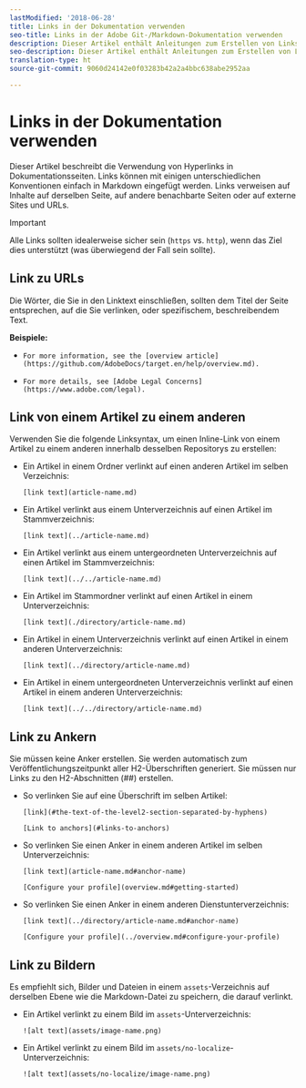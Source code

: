 ```yaml
---
lastModified: '2018-06-28'
title: Links in der Dokumentation verwenden
seo-title: Links in der Adobe Git-/Markdown-Dokumentation verwenden
description: Dieser Artikel enthält Anleitungen zum Erstellen von Links zu Inhalten und Bildern.
seo-description: Dieser Artikel enthält Anleitungen zum Erstellen von Links zu Inhalten und Bildern für die Adobe-Dokumentation.
translation-type: ht
source-git-commit: 9060d24142e0f03283b42a2a4bbc638abe2952aa

---
```



# Links in der Dokumentation verwenden

Dieser Artikel beschreibt die Verwendung von Hyperlinks in Dokumentationsseiten. Links können mit einigen unterschiedlichen Konventionen einfach in Markdown eingefügt werden. Links verweisen auf Inhalte auf derselben Seite, auf andere benachbarte Seiten oder auf externe Sites und URLs.

> [!IMPORTANT]
> Alle Links sollten idealerweise sicher sein (`https` vs. `http`), wenn das Ziel dies unterstützt (was überwiegend der Fall sein sollte).

## Link zu URLs

Die Wörter, die Sie in den Linktext einschließen, sollten dem Titel der Seite entsprechen, auf die Sie verlinken, oder spezifischem, beschreibendem Text.

**Beispiele:**

- `For more information, see the [overview article](https://github.com/AdobeDocs/target.en/help/overview.md).`

- `For more details, see [Adobe Legal Concerns](https://www.adobe.com/legal).`

## Link von einem Artikel zu einem anderen

Verwenden Sie die folgende Linksyntax, um einen Inline-Link von einem Artikel zu einem anderen innerhalb desselben Repositorys zu erstellen:

- Ein Artikel in einem Ordner verlinkt auf einen anderen Artikel im selben Verzeichnis:

   `[link text](article-name.md)`

- Ein Artikel verlinkt aus einem Unterverzeichnis auf einen Artikel im Stammverzeichnis:

   `[link text](../article-name.md)`

- Ein Artikel verlinkt aus einem untergeordneten Unterverzeichnis auf einen Artikel im Stammverzeichnis:

   `[link text](../../article-name.md)`

- Ein Artikel im Stammordner verlinkt auf einen Artikel in einem Unterverzeichnis:

   `[link text](./directory/article-name.md)`

- Ein Artikel in einem Unterverzeichnis verlinkt auf einen Artikel in einem anderen Unterverzeichnis:

   `[link text](../directory/article-name.md)`

- Ein Artikel in einem untergeordneten Unterverzeichnis verlinkt auf einen Artikel in einem anderen Unterverzeichnis:

   `[link text](../../directory/article-name.md)`

## Link zu Ankern

Sie müssen keine Anker erstellen. Sie werden automatisch zum Veröffentlichungszeitpunkt aller H2-Überschriften generiert. Sie müssen nur Links zu den H2-Abschnitten (##) erstellen.

- So verlinken Sie auf eine Überschrift im selben Artikel:

   `[link](#the-text-of-the-level2-section-separated-by-hyphens)`

   `[Link to anchors](#links-to-anchors)`

- So verlinken Sie einen Anker in einem anderen Artikel im selben Unterverzeichnis:

   `[link text](article-name.md#anchor-name)`

   `[Configure your profile](overview.md#getting-started)`

- So verlinken Sie einen Anker in einem anderen Dienstunterverzeichnis:

   `[link text](../directory/article-name.md#anchor-name)`

   `[Configure your profile](../overview.md#configure-your-profile)`

## Link zu Bildern

Es empfiehlt sich, Bilder und Dateien in einem `assets`-Verzeichnis auf derselben Ebene wie die Markdown-Datei zu speichern, die darauf verlinkt.

- Ein Artikel verlinkt zu einem Bild im `assets`-Unterverzeichnis:

   `![alt text](assets/image-name.png)`

- Ein Artikel verlinkt zu einem Bild im `assets/no-localize`-Unterverzeichnis:

   `![alt text](assets/no-localize/image-name.png)`

<!--
## Bob's link test

<table id="table_C27955F6B52A45B28BEEAAF14FFC86D8"> 
 <thead> 
  <tr> 
   <th colname="col1" class="entry"> File Type </th> 
   <th colname="col2" class="entry"> Description </th> 
  </tr> 
 </thead>
 <tbody> 
  <tr> 
   <td colname="col1"> <p> <span class="filepath"> .csv </span> </p> </td> 
   <td colname="col2"> <p>A comma-separated values file (such as one created in Excel). This is the file that contains the customer attribute data. See [Link TEST](/help/setup/full-workflow.md) </p> <p> <b>Naming requirements:</b> Ensure that file name extensions do not contain white spaces. </p> </td> 
  </tr> 
  <tr> 
   <td colname="col1"> <p> <span class="filepath"> .fin </span> </p> </td> 
   <td colname="col2"> <p>(Required) The <span class="filepath"> .fin </span> file tells the system that you are finished uploading data. The name of the <span class="filepath"> .fin </span> file must match the name of the <span class="filepath"> .csv </span> file. </p> <p>Adobe recommends creating an empty text file with a <span class="filepath"> .fin </span> extension. An empty file saves space and upload time. </p> <p> <p>Note:  Renaming a <span class="filepath"> .fin </span> file is not allowed after it is uploaded. The <span class="filepath"> .fin </span> file must be uploaded separately and cannot be a renamed, previously uploaded file. </p> </p> <p>After you upload the <span class="filepath"> .fin </span> file in the customer attributes FTP, the system retrieves data quickly (within one minute). This differs from other Adobe FTP-based systems, which pick up data less frequently (around once per hour). </p> <p>The <span class="filepath"> .fin </span> file is not required when using the drag-and-drop upload method. </p> </td> 
  </tr> 
  <tr> 
   <td colname="col1"> <p> <span class="filepath"> .gz </span> or <span class="filepath"> .zip </span> </p> </td> 
   <td colname="col2"> <p> <span class="filepath"> .gz </span> (gzip) or <span class="filepath"> .zip </span> - for compressed files. A <span class="filepath"> .zip </span> file cannot contain more than one file in the archive. </p> <p> <b>Naming requirements:</b> The name of the <span class="filepath"> .zip </span> or <span class="filepath"> .gz </span> should match the name of the <span class="filepath"> .csv </span>. For example, if your <span class="filepath"> .csv </span> file is <span class="filepath"> crm_small.csv </span>, the <span class="filepath"> .zip </span> file should be <span class="filepath"> crm_small.csv.zip </span>. </p> <p>The .fin file must match the .csv. </p> </td> 
  </tr> 
 </tbody> 
</table>
-->
